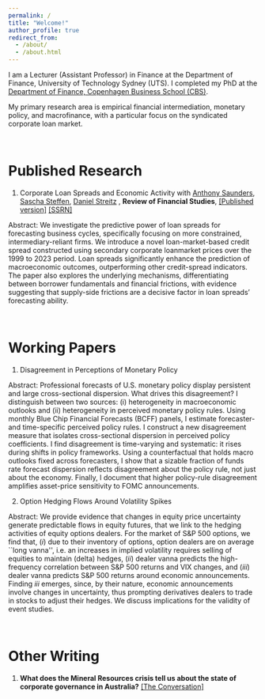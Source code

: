 ```yaml
---
permalink: /
title: "Welcome!"
author_profile: true
redirect_from: 
  - /about/
  - /about.html
---
```


I am a Lecturer (Assistant Professor) in Finance at the Department of Finance, University of Technology Sydney (UTS). I completed my PhD at the [Department of Finance, Copenhagen Business School (CBS)](https://www.cbs.dk/en/staff/aspfi).

My primary research area is empirical financial intermediation, monetary policy, and macrofinance, with a particular focus on the syndicated corporate loan market. 

<br>


Published Research
======

1. Corporate Loan Spreads and Economic Activity with [Anthony Saunders](https://www.stern.nyu.edu/faculty/bio/anthony-saunders), [Sascha Steffen](https://www.sascha-steffen.de/), [Daniel Streitz](https://sites.google.com/site/streitzdaniel/) , **Review of Financial Studies**, [[Published version]](https://academic.oup.com/rfs/article/38/2/507/7918340?guestAccessKey=478e97d8-0d2f-481e-bb53-7669945bba3a&utm_source=authortollfreelink&utm_campaign=rfs&utm_medium=email) [[SSRN]](https://papers.ssrn.com/sol3/papers.cfm?abstract_id=3717358)  

Abstract: We investigate the predictive power of loan spreads for forecasting business cycles, specifically focusing on more constrained, intermediary-reliant firms. We introduce a novel loan-market-based credit spread constructed using secondary corporate loanmarket prices over the 1999 to 2023 period. Loan spreads significantly enhance the prediction of macroeconomic outcomes, outperforming other credit-spread indicators. The paper also explores the underlying mechanisms, differentiating between borrower fundamentals and financial frictions, with evidence suggesting that supply-side frictions are a decisive factor in loan spreads’ forecasting ability.


<br>


Working Papers
======

1. Disagreement in Perceptions of Monetary Policy

Abstract: Professional forecasts of U.S. monetary policy display persistent and large cross-sectional dispersion. What drives this disagreement? I distinguish between two sources: (i) heterogeneity in macroeconomic outlooks and (ii) heterogeneity in perceived monetary policy rules. Using monthly Blue Chip Financial Forecasts (BCFF) panels, I estimate forecaster- and time-specific perceived policy rules. I construct a new disagreement measure that isolates cross-sectional dispersion in perceived policy coefficients. I find disagreement is time-varying and systematic: it rises during shifts in policy frameworks. Using a counterfactual that holds macro outlooks fixed across forecasters, I show that a sizable fraction of funds rate forecast dispersion reflects disagreement about the policy rule, not just about the economy. Finally, I document that higher policy-rule disagreement amplifies asset-price sensitivity to FOMC announcements.

2. Option Hedging Flows Around Volatility Spikes

Abstract:   We provide evidence that changes in equity price uncertainty generate predictable flows in equity futures, that we link to the hedging activities of equity options dealers. For the market of S\&P 500 options, we find that, $(i)$ due to their inventory of options, option dealers are on average ``long vanna'', i.e. an increases in implied volatility requires selling of equities to maintain (delta) hedges, $(ii)$ dealer vanna predicts the high-frequency correlation between S\&P 500 returns and VIX changes, and $(iii)$ dealer vanna predicts S\&P 500 returns around economic announcements. Finding $iii$ emerges, since, by their nature, economic announcements involve changes in uncertainty, thus prompting derivatives dealers to trade in stocks to adjust their hedges. We discuss implications for the validity of event studies.


<br>


Other Writing
======

1. **What does the Mineral Resources crisis tell us about the state of corporate governance in Australia?** [[The Conversation]](https://theconversation.com/what-does-the-mineral-resources-crisis-tell-us-about-the-state-of-corporate-governance-in-australia-243038) 


